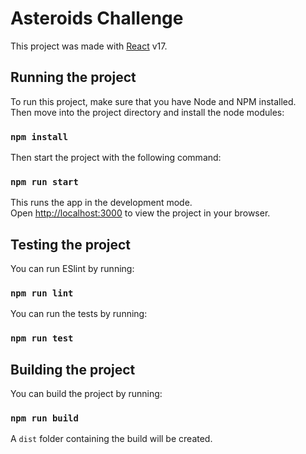 # Asteroids Challenge

This project was made with [React](https://reactjs.org/) v17.

## Running the project

To run this project, make sure that you have Node and NPM installed.\
Then move into the project directory and install the node modules:

### `npm install`

Then start the project with the following command:

### `npm run start`

This runs the app in the development mode.\
Open [http://localhost:3000](http://localhost:3000) to view the project in your browser.

## Testing the project

You can run ESlint by running:

### `npm run lint`

You can run the tests by running:

### `npm run test`

## Building the project

You can build the project by running:

### `npm run build`

A `dist` folder containing the build will be created.
